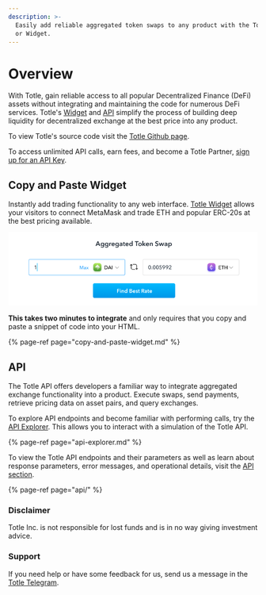```yaml
---
description: >-
  Easily add reliable aggregated token swaps to any product with the Totle API
  or Widget.
---
```


# Overview

With Totle, gain reliable access to all popular Decentralized Finance \(DeFi\) assets without integrating and maintaining the code for numerous DeFi services. Totle's [Widget](copy-and-paste-widget.md) and [API](api/) simplify the process of building deep liquidity for decentralized exchange at the best price into any product.   
  
To view Totle's source code visit the [Totle Github page](https://github.com/TotlePlatform). 

To access unlimited API calls, earn fees, and become a Totle Partner, [sign up for an API Key](api/api-key.md).

## Copy and Paste Widget

Instantly add trading functionality to any web interface. [Totle Widget](copy-and-paste-widget.md) allows your visitors to connect MetaMask and trade ETH and popular ERC-20s at the best pricing available.

![](.gitbook/assets/screen-shot-2020-01-21-at-3.42.55-pm.png)

**This takes two minutes to integrate** and only requires that you copy and paste a snippet of code into your HTML.

{% page-ref page="copy-and-paste-widget.md" %}

## API

The Totle API offers developers a familiar way to integrate aggregated exchange functionality into a product. Execute swaps, send payments, retrieve pricing data on asset pairs, and query exchanges.

To explore API endpoints and become familiar with performing calls, try the [API Explorer](https://explorer.totle.com/). This allows you to interact with a simulation of the Totle API. 

{% page-ref page="api-explorer.md" %}

To view the Totle API endpoints and their parameters as well as learn about response parameters, error messages, and operational details, visit the [API section](api/). 

{% page-ref page="api/" %}

### Disclaimer

Totle Inc. is not responsible for lost funds and is in no way giving investment advice.

### Support

If you need help or have some feedback for us, send us a message in the [Totle Telegram](https://t.me/totleinc).

